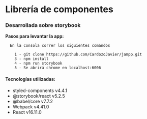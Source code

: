 # Librería de componentes
### Desarrollada sobre storybook

**Pasos para levantar la app:**
```
  En la consola correr los siguientes comandos 
  
    1 - git clone https://github.com/CardozoJavier/jampp.git 
    3 - npm install
    4 - npm run storybook
    5 - Se abrirá chrome en localhost:6006
```

#### Tecnologías utilizadas:
* styled-components v4.4.1
* @storybook/react v5.2.5
* @babel/core v7.7.2
* Webpack v4.41.0
* React v16.11.0